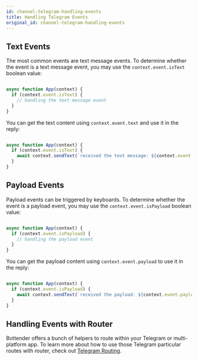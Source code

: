 ```yaml
---
id: channel-telegram-handling-events
title: Handling Telegram Events
original_id: channel-telegram-handling-events
---
```

## Text Events

The most common events are text message events. To determine whether the event is a text message event, you may use the `context.event.isText` boolean value:

```js

async function App(context) {
  if (context.event.isText) {
    // handling the text message event
  }
}

```

You can get the text content using `context.event.text` and use it in the reply:

```js

async function App(context) {
  if (context.event.isText) {
    await context.sendText(`received the text message: ${context.event.text}`);
  }
}

```

## Payload Events

Payload events can be triggered by keyboards. To determine whether the event is a payload event, you may use the `context.event.isPayload` boolean value:

```js

async function App(context) {
  if (context.event.isPayload) {
    // handling the payload event
  }
}

```

You can get the payload content using `context.event.payload` to use it in the reply:

```js

async function App(context) {
  if (context.event.isPayload) {
    await context.sendText(`received the payload: ${context.event.payload}`);
  }
}

```

## Handling Events with Router

Bottender offers a bunch of helpers to route within your Telegram or multi-platform app. To learn more about how to use those Telegram particular routes with router, check out [Telegram Routing](channel-telegram-routing.md).
